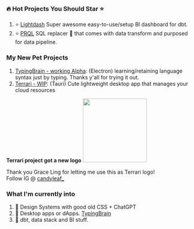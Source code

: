 ### 🔥 Hot Projects You Should Star ⭐️
1. ⭐️ [Lightdash](https://github.com/lightdash/lightdash) Super awesome easy-to-use/setup BI dashboard for dbt.
2. ⭐️ [PRQL](https://github.com/prql/prql) SQL replacer 🤔 that comes with data transform and purposed for data pipeline.

### My New Pet Projects
1. [TypingBrain - working Alpha](https://github.com/the-watchmaker/typingbrain): (Electron) learning/retaining language syntax just by typing. Thanks y'all for trying it out.
2. [Terrari - WIP](https://github.com/the-watchmaker/terrari): (Tauri) Cute lightweight desktop app that manages your cloud resources

<b>Terrari project got a new logo</b>
<img src="https://user-images.githubusercontent.com/4682613/223884034-7c312ad6-b47f-463a-a3ad-f5a47c6bdb9b.png" width="170px" />

Thank you Grace Ling for letting me use this as Terrari logo! <br/>
Follow IG @ [candyleaf_](https://www.instagram.com/candyleaf_) 


### What I'm currently into
1. 🎨 Design Systems with good old CSS + ChatGPT 
2. 📡 Desktop apps or dApps. [TypingBrain](https://github.com/the-watchmaker/typingbrain) 
3. 📝 dbt, data stack and BI stuff. 

